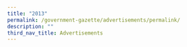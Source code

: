 ```yaml
---
title: "2013"
permalink: /government-gazette/advertisements/permalink/
description: ""
third_nav_title: Advertisements
---
```

